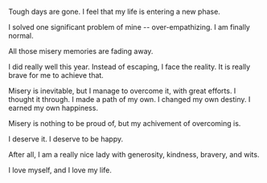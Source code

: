 Tough days are gone. I feel that my life is entering a new phase.

I solved one significant problem of mine -- over-empathizing. I am finally normal.

All those misery memories are fading away.

I did really well this year. Instead of escaping, I face the reality. It is really brave for me to achieve that.

Misery is inevitable, but I manage to overcome it, with great efforts. I thought it through. I made a path of my own. I changed my own destiny. I earned my own happiness.

Misery is nothing to be proud of, but my achivement of overcoming is.

I deserve it. I deserve to be happy.

After all, I am a really nice lady with generosity, kindness, bravery, and wits.

I love myself, and I love my life.
